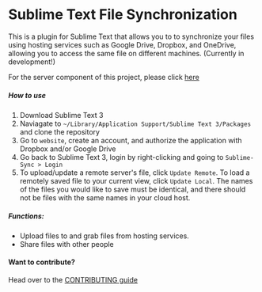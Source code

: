 # Sublime Text File Synchronization


This is a plugin for Sublime Text that allows you to to synchronize your files using hosting services such as Google Drive, Dropbox, and OneDrive, allowing you to access the same file on different machines. (Currently in development!)


For the server component of this project, please click [here](https://github.com/mchao409/sublimeserver)

##### How to use
1. Download Sublime Text 3
2. Naviagate to `~/Library/Application Support/Sublime Text 3/Packages` and clone the repository
3. Go to `website`, create an account, and authorize the application with Dropbox and/or Google Drive
4. Go back to Sublime Text 3, login by right-clicking and going to `Sublime-Sync > Login`
5. To upload/update a remote server's file, click `Update Remote`. To load a remotely saved file to your current view, click `Update Local`. The names of the files you would like to save must be identical, and there should not be files with the same names in your cloud host.

##### Functions: 
* Upload files to and grab files from hosting services.
* Share files with other people

#### Want to contribute?
Head over to the [CONTRIBUTING guide](CONTRIBUTING.md)




